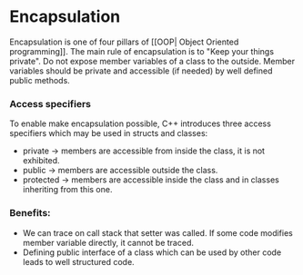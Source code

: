 # Encapsulation

Encapsulation is one of four pillars of [[OOP| Object Oriented programming]]. The main rule of encapsulation is to "Keep your things private". Do not expose member variables of a class to the outside. Member variables should be private and accessible (if needed) by well defined public methods.

### Access specifiers
To enable make encapsulation possible, C++ introduces three access specifiers which may be used in structs and classes: 
* private -> members are accessible from inside the class, it is not exhibited. 
* public -> members are accessible outside the class.  
* protected -> members are accessible inside the class and in classes inheriting from this one.  

### Benefits:  
* We can trace on call stack that setter was called. If some code modifies member variable directly, it cannot be traced. 
* Defining public interface of a class which can be used by other code leads to well structured code. 